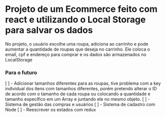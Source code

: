 # Projeto de um Ecommerce feito com react e utilizando o Local Storage para salvar os dados

No projeto, o usuário escolhe uma roupa, adiciona ao carrinho e pode aumentar a quantidade de roupas que deseja no carrinho. Ele coloca o email, cpf e endereço para comprar e os dados são armazenados no LocalStorage

### Para o futuro

[ ] - Adicionar tamanhos diferentes para as roupas, tive problema com a key individual dos itens com tamanhos diferentes, porém pretendo alterar o ID de acordo com o tamanho de cada roupa ou colocando a quantidade e tamanho específico em um Array e juntando ele no mesmo objeto.
[ ] - Sistema de gestão das compras e usuários
[ ] - Sistema de cadastro com Node
[ ] - Reescrever os estados com redux

